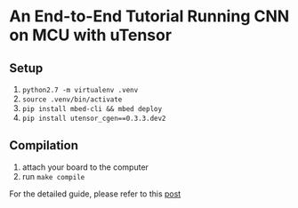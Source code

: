 # An End-to-End Tutorial Running CNN on MCU with uTensor

## Setup

1. `python2.7 -m virtualenv .venv`
2. `source .venv/bin/activate`
3. `pip install mbed-cli && mbed deploy`
4. `pip install utensor_cgen==0.3.3.dev2`

## Compilation

1. attach your board to the computer
2. run `make compile`

For the detailed guide, please refer to this [post](https://medium.com/@dboyliao/simple-cnn-on-mcu-with-utensor-372265ecc5b4)